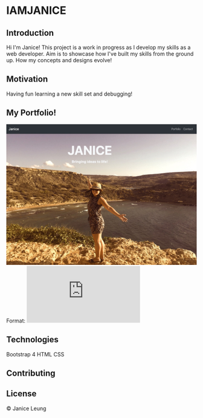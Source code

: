 # IAMJANICE

## Introduction
Hi I'm Janice! This project is a work in progress as I develop my skills as a web developer. Aim is to showcase how I've built
my skills from the ground up. How my concepts and designs evolve!   

## Motivation
Having fun learning a new skill set and debugging!

## My Portfolio! 
![Webpage Screenshot](/Images/webpage_screenshot.JPG)Format: ![Alt Weblink](https://janice-cloud.github.io/IAMJANICE/Index.html)	

## Technologies
Bootstrap 4
HTML 
CSS

## Contributing

## License	
© Janice Leung 
